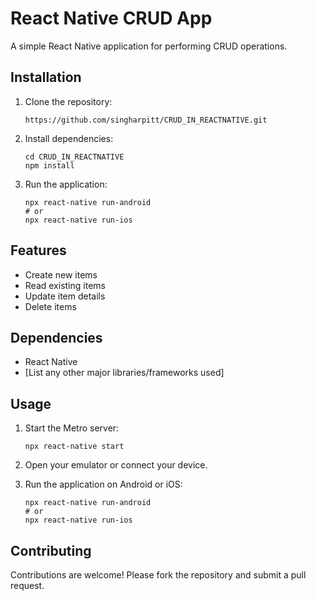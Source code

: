 # React Native CRUD App

A simple React Native application for performing CRUD operations.

## Installation

1. Clone the repository:

   ```
   https://github.com/singharpitt/CRUD_IN_REACTNATIVE.git
   ```

2. Install dependencies:

   ```
   cd CRUD_IN_REACTNATIVE
   npm install
   ```

3. Run the application:

   ```
   npx react-native run-android
   # or
   npx react-native run-ios
   ```

## Features

- Create new items
- Read existing items
- Update item details
- Delete items

## Dependencies

- React Native
- [List any other major libraries/frameworks used]

## Usage

1. Start the Metro server:

   ```
   npx react-native start
   ```

2. Open your emulator or connect your device.

3. Run the application on Android or iOS:

   ```
   npx react-native run-android
   # or
   npx react-native run-ios
   ```

## Contributing

Contributions are welcome! Please fork the repository and submit a pull request.
